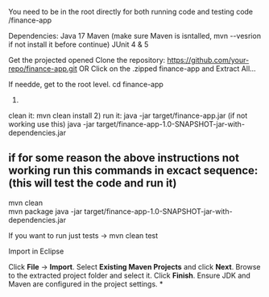 You need to be in the root directly for both running code and testing code
/finance-app

Dependencies:
Java 17
Maven
(make sure Maven is isntalled, mvn --vesrion if not install it before continue)
JUnit 4 & 5

Get the projected opened
Clone the repository: https://github.com/your-repo/finance-app.git
OR
Click on the .zipped finance-app and Extract All...

If needde, get to the root level. cd finance-app

1) 
clean it: mvn clean install
2) 
run it: java -jar target/finance-app.jar 
(if not working use this)
java -jar target/finance-app-1.0-SNAPSHOT-jar-with-dependencies.jar
  
## if for some reason the above instructions not working run this commands in excact sequence: (this will test the code and run it)
mvn clean                         
mvn package
java -jar target/finance-app-1.0-SNAPSHOT-jar-with-dependencies.jar 

If you want to run just tests -> mvn clean test

Import in Eclipse

Click **File** → **Import**.
Select **Existing Maven Projects** and click **Next**.
Browse to the extracted project folder and select it.
Click **Finish**.
Ensure JDK and Maven are configured in the project settings.
*

